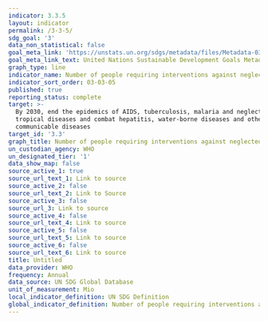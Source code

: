 ```yaml
---
indicator: 3.3.5
layout: indicator
permalink: /3-3-5/
sdg_goal: '3'
data_non_statistical: false
goal_meta_link: 'https://unstats.un.org/sdgs/metadata/files/Metadata-03-03-05.pdf'
goal_meta_link_text: United Nations Sustainable Development Goals Metadata (pdf 865kB)
graph_type: line
indicator_name: Number of people requiring interventions against neglected tropical diseases
indicator_sort_order: 03-03-05
published: true
reporting_status: complete
target: >-
  By 2030, end the epidemics of AIDS, tuberculosis, malaria and neglected
  tropical diseases and combat hepatitis, water-borne diseases and other
  communicable diseases
target_id: '3.3'
graph_title: Number of people requiring interventions against neglected tropical diseases
un_custodian_agency: WHO
un_designated_tier: '1'
data_show_map: false
source_active_1: true
source_url_text_1: Link to source
source_active_2: false
source_url_text_2: Link to Source
source_active_3: false
source_url_3: Link to source
source_active_4: false
source_url_text_4: Link to source
source_active_5: false
source_url_text_5: Link to source
source_active_6: false
source_url_text_6: Link to source
title: Untitled
data_provider: WHO
frequency: Annual
data_source: UN SDG Global Database
unit_of_measurement: Mio
local_indicator_definition: UN SDG Definition
global_indicator_definition: Number of people requiring interventions against neglected tropical diseases
---
```

